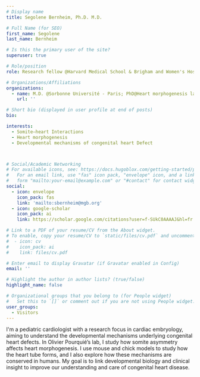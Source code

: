 ```yaml
---
# Display name
title: Segolene Bernheim, Ph.D. M.D.

# Full Name (for SEO)
first_name: Segolene
last_name: Bernheim

# Is this the primary user of the site?
superuser: true

# Role/position
role: Research fellow @Harvard Medical School & Brigham and Women's Hospital

# Organizations/Affiliations
organizations:
  - name: M.D. @Sorbonne Université - Paris; PhD@Heart morphogenesis lab(Supervision by Sigolene Meilhac), Imagine Institute - Pasteur Institute Paris
    url: ''

# Short bio (displayed in user profile at end of posts)
bio: 

interests:
  - Somite–heart Interactions
  - Heart morphogenesis
  - Developmental mechanisms of congenital heart Defect



# Social/Academic Networking
# For available icons, see: https://docs.hugoblox.com/getting-started/page-builder/#icons
#   For an email link, use "fas" icon pack, "envelope" icon, and a link in the
#   form "mailto:your-email@example.com" or "#contact" for contact widget.
social:
  - icon: envelope
    icon_pack: fas
    link: 'mailto:sbernheim@mgb.org'
  - icon: google-scholar
    icon_pack: ai
    link: https://scholar.google.com/citations?user=f-SUkC0AAAAJ&hl=fr

# Link to a PDF of your resume/CV from the About widget.
# To enable, copy your resume/CV to `static/files/cv.pdf` and uncomment the lines below.
#  - icon: cv
#    icon_pack: ai
#    link: files/cv.pdf

# Enter email to display Gravatar (if Gravatar enabled in Config)
email: ''

# Highlight the author in author lists? (true/false)
highlight_name: false

# Organizational groups that you belong to (for People widget)
#   Set this to `[]` or comment out if you are not using People widget.
user_groups:
  - Visitors
---
```


I'm a pediatric cardiologist with a research focus in cardiac embryology, aiming to understand the developmental mechanisms underlying congenital heart defects. In Olivier Pourquié’s lab, I study how somite asymmetry affects heart morphogenesis. I use mouse and chick models to study how the heart tube forms, and I also explore how these mechanisms are conserved in humans. My goal is to link developmental biology and clinical insight to improve our understanding and care of congenital heart disease.
